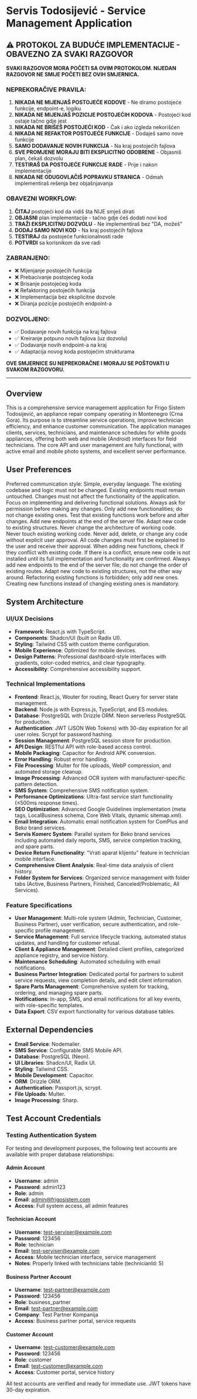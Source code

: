 # Servis Todosijević - Service Management Application

## ⚠️ PROTOKOL ZA BUDUĆE IMPLEMENTACIJE - OBAVEZNO ZA SVAKI RAZGOVOR

**SVAKI RAZGOVOR MORA POČETI SA OVIM PROTOKOLOM. NIJEDAN RAZGOVOR NE SMIJE POČETI BEZ OVIH SMJERNICA.**

### NEPREKORAČIVE PRAVILA:
1. **NIKADA NE MIJENJAŠ POSTOJEĆE KODOVE** - Ne diramo postojeće funkcije, endpoint-e, logiku
2. **NIKADA NE MIJENJAŠ POZICIJE POSTOJEĆIH KODOVA** - Postojeći kod ostaje tačno gdje jest
3. **NIKADA NE BRIŠEŠ POSTOJEĆI KOD** - Čak i ako izgleda nekorišćen
4. **NIKADA NE REFAKTOR POSTOJEĆE FUNKCIJE** - Dodaješ samo nove funkcije
5. **SAMO DODAVANJE NOVIH FUNKCIJA** - Na kraj postojećih fajlova
6. **SVE PROMJENE MORAJU BITI EKSPLICITNO ODOBRENE** - Objasniš plan, čekaš dozvolu
7. **TESTIRAŠ DA POSTOJEĆE FUNKCIJE RADE** - Prije i nakon implementacije
8. **NIKADA NE ODUGOVLAČIŠ POPRAVKU STRANICA** - Odmah implementiraš rešenja bez objašnjavanja

### OBAVEZNI WORKFLOW:
1. **ČITAJ** postojeći kod da vidiš šta NIJE smješ dirati
2. **OBJASNI** plan implementacije - tačno gdje ćeš dodati novi kod
3. **TRAŽI EKSPLICITNU DOZVOLU** - Ne implementiraš bez "DA, možeš"
4. **DODAJ SAMO NOVI KOD** - Na kraj postojećih fajlova
5. **TESTIRAJ** da postojeće funkcionalnosti rade
6. **POTVRDI** sa korisnikom da sve radi

### ZABRANJENO:
- ❌ Mijenjanje postojećih funkcija
- ❌ Prebacivanje postojećeg koda
- ❌ Brisanje postojećeg koda  
- ❌ Refaktoring postojećih funkcija
- ❌ Implementacija bez eksplicitne dozvole
- ❌ Diranja pozicije postojećih endpoint-a

### DOZVOLJENO:
- ✅ Dodavanje novih funkcija na kraj fajlova
- ✅ Kreiranje potpuno novih fajlova (uz dozvolu)
- ✅ Dodavanje novih endpoint-a na kraj
- ✅ Adaptacija novog koda postojećim strukturama

**OVE SMJERNICE SU NEPREKORAČNE I MORAJU SE POŠTOVATI U SVAKOM RAZGOVORU.**

---

## Overview
This is a comprehensive service management application for Frigo Sistem Todosijević, an appliance repair company operating in Montenegro (Crna Gora). Its purpose is to streamline service operations, improve technician efficiency, and enhance customer communication. The application manages clients, services, technicians, and maintenance schedules for white goods appliances, offering both web and mobile (Android) interfaces for field technicians. The core API and user management are fully functional, with active email and mobile photo systems, and excellent server performance.

## User Preferences
Preferred communication style: Simple, everyday language.
The existing codebase and logic must not be changed.
Existing endpoints must remain untouched.
Changes must not affect the functionality of the application.
Focus on implementing and delivering functional solutions.
Always ask for permission before making any changes.
Only add new functionalities; do not change existing ones.
Test that existing functions work before and after changes.
Add new endpoints at the end of the server file.
Adapt new code to existing structures.
Never change the architecture of working code.
Never touch existing working code.
Never add, delete, or change any code without explicit user approval.
All code changes must first be explained to the user and receive their approval.
When adding new functions, check if they conflict with existing code.
If there is a conflict, ensure new code is not installed until its full implementation and functionality are confirmed.
Always add new endpoints to the end of the server file; do not change the order of existing routes.
Adapt new code to existing structures, not the other way around.
Refactoring existing functions is forbidden; only add new ones.
Creating new functions instead of changing existing ones is mandatory.

## System Architecture

### UI/UX Decisions
- **Framework**: React.js with TypeScript.
- **Components**: Shadcn/UI (built on Radix UI).
- **Styling**: Tailwind CSS with custom theme configuration.
- **Mobile Experience**: Optimized for mobile devices.
- **Design Patterns**: Professional dashboard-style interfaces with gradients, color-coded metrics, and clear typography.
- **Accessibility**: Comprehensive accessibility support.

### Technical Implementations
- **Frontend**: React.js, Wouter for routing, React Query for server state management.
- **Backend**: Node.js with Express.js, TypeScript, and ES modules.
- **Database**: PostgreSQL with Drizzle ORM. Neon serverless PostgreSQL for production.
- **Authentication**: JWT (JSON Web Tokens) with 30-day expiration for all user roles. Scrypt for password hashing.
- **Session Management**: PostgreSQL session store for production.
- **API Design**: RESTful API with role-based access control.
- **Mobile Packaging**: Capacitor for Android APK conversion.
- **Error Handling**: Robust error handling.
- **File Processing**: Multer for file uploads, WebP compression, and automated storage cleanup.
- **Image Processing**: Advanced OCR system with manufacturer-specific pattern detection.
- **SMS System**: Comprehensive SMS notification system.
- **Performance Optimizations**: Ultra-fast service start functionality (≤500ms response times).
- **SEO Optimization**: Advanced Google Guidelines implementation (meta tags, LocalBusiness schema, Core Web Vitals, dynamic sitemap.xml).
- **Email Integration**: Automatic email notification system for ComPlus and Beko brand services.
- **Servis Komerc System**: Parallel system for Beko brand services including automated daily reports, SMS, service completion tracking, and spare parts.
- **Device Return Functionality**: "Vrati aparat klijentu" feature in technician mobile interface.
- **Comprehensive Client Analysis**: Real-time data analysis of client history.
- **Folder System for Services**: Organized service management with folder tabs (Active, Business Partners, Finished, Canceled/Problematic, All Services).

### Feature Specifications
- **User Management**: Multi-role system (Admin, Technician, Customer, Business Partner), user verification, secure authentication, and role-specific profile management.
- **Service Management**: Full service lifecycle tracking, automated status updates, and handling for customer refusal.
- **Client & Appliance Management**: Detailed client profiles, categorized appliance registry, and service history.
- **Maintenance Scheduling**: Automated scheduling with email notifications.
- **Business Partner Integration**: Dedicated portal for partners to submit service requests, view completion details, and edit client information.
- **Spare Parts Management**: Comprehensive system for tracking, ordering, and managing spare parts.
- **Notifications**: In-app, SMS, and email notifications for all key events, with role-specific templates.
- **Data Export**: CSV export functionality for various database tables.

## External Dependencies
- **Email Service**: Nodemailer.
- **SMS Service**: Configurable SMS Mobile API.
- **Database**: PostgreSQL (Neon).
- **UI Libraries**: Shadcn/UI, Radix UI.
- **Styling**: Tailwind CSS.
- **Mobile Development**: Capacitor.
- **ORM**: Drizzle ORM.
- **Authentication**: Passport.js, scrypt.
- **File Uploads**: Multer.
- **Image Processing**: Sharp.

## Test Account Credentials

### Testing Authentication System
For testing and development purposes, the following test accounts are available with proper database relationships:

#### Admin Account
- **Username**: admin
- **Password**: admin123
- **Role**: admin
- **Email**: admin@frigosistem.com
- **Access**: Full system access, all admin features

#### Technician Account  
- **Username**: test-serviser@example.com
- **Password**: 123456
- **Role**: technician
- **Email**: test-serviser@example.com
- **Access**: Mobile technician interface, service management
- **Notes**: Properly linked with technicians table (technicianId: 5)

#### Business Partner Account
- **Username**: test-partner@example.com  
- **Password**: 123456
- **Role**: business_partner
- **Email**: test-partner@example.com
- **Company**: Test Partner Kompanija
- **Access**: Business partner portal, service requests

#### Customer Account
- **Username**: test-customer@example.com
- **Password**: 123456  
- **Role**: customer
- **Email**: test-customer@example.com
- **Access**: Customer portal, service history

All test accounts are verified and ready for immediate use. JWT tokens have 30-day expiration.